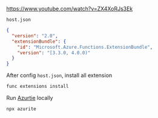 https://www.youtube.com/watch?v=ZX4XoRJs3Ek

`host.json`

```json
{
  "version": "2.0",
  "extensionBundle": {
    "id": "Microsoft.Azure.Functions.ExtensionBundle",
    "version": "[3.3.0, 4.0.0)"
  }
}
```

After config `host.json`, install all extension

```bash
func extensions install
```

Run [Azurtie](https://learn.microsoft.com/en-us/azure/storage/common/storage-use-azurite?tabs=npm) locally

```
npx azurite
```